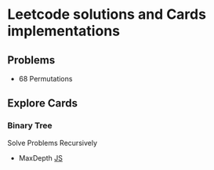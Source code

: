 # Leetcode solutions and Cards implementations

## Problems
- 68 Permutations


## Explore Cards

### Binary Tree

Solve Problems Recursively
- MaxDepth [JS]("./../DataStructures/BinaryTree/maxDepth.js")

